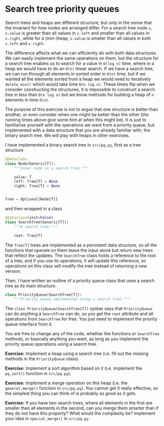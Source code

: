 # Search tree priority queues

Search trees and heaps are different structure, but only in the sense that the invariant for how nodes are arranged differ. For a search tree node `v`, `v.value` is greater than all values in `v.left` and smaller than all values in `v.right`, while for a (min-)heap, `v.value` is smaller than all values in both `v.left` and `v.right`.

The difference affects what we can efficiently do with both data structures. We can easily implement the same operations on them, but the structure for a search tree enables us to search for a value in `O(log n)` time, where in a heap we would have to do an `O(n)` linear search. If we have a search tree, we can run through all elements in sorted order in `O(n)` time, but if we wanted all the elements sorted from a heap we would need to iteratively `delete_min()` which would take time `O(n log n)`. These times flip when we consider constructing the structures, it is impossible to construct a search tree in less than `O(n log n)` but we know methods for building a heap of `n` elements in time `O(n)`.

The purpose of this exercise is not to argue that one structure is better than another, or even consider when one might be better than the other (the running times above give some hint at when this might be). It is just to familiarise yourself with the operations we want from a priority queue, but implemented with a data structure that you are already familiar with, the binary search tree. We will play with heaps in other exercises.

I have implemented a binary search tree in `src/pq.py`, first as a tree structure

```python
@dataclass
class Node(Generic[T]):
    """Inner node in a search tree."""

    value: T
    left: Tree[T] = None
    right: Tree[T] = None


Tree = Optional[Node[T]]
```

and then wrapped in a class

```python
@dataclass(init=False)
class SearchTree(Generic[T]):
    """A search tree."""

    root: Tree[T]
```

The `Tree[T]` trees are implemented as a persistent data structure, so all the functions that operate on them leave the input alone but return new trees that reflect the updates. The `SearchTree` class holds a reference to the root of a tree, and if you use its operations, it will update this reference, so operations on this class will modify the tree instead of returning a new version.

Then, I have written an outline of a priority queue class that uses a search tree as its main structure.

```python
class PriorityQueue(SearchTree[T]):
    """Priority queue implemented using a search tree."""
```

The `class PriorityQueue(SearchTree[T])` syntax says that `PriorityQueue` can do anything a `SearchTree` can do, so you get the `root` attribute and all operations from `SearchTree` for free. You just need to implement the priority queue interface from it.

You are free to change any of the code, whether the functions or `SearchTree` methods, or basically anything you want, as long as you implement the priority queue operations using a search tree.

**Exercise:** Implement a heap using a search tree (i.e. fill out the missing methods in the `PriorityQueue` class).

**Exercise:** Implement a sort algorithm based on it (i.e. implement the `pq_sort()` function in `src/pq.py`).

**Exercise:** Implement a merge operation on this heap (i.e. the `general_merge()` function in `src/pq.py`). You cannot get it really effective, so the simplest thing you can think of is probably as good as it gets.

**Exercise:** If you have two search trees, where all elements in the first are smaller than all elements in the second, can you merge them smarter than if they do not have this property? What would the complexity be? Implement your idea in `special_merge()` in `src/pq.py`.